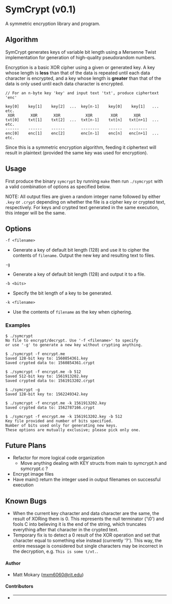SymCrypt (v0.1)
========

A symmetric encryption library and program.


Algorithm
--------
SymCrypt generates keys of variable bit length using a Mersenne Twist implementation for generation of high-quality pseudorandom numbers.

Encryption is a basic XOR cipher using a given or generated key. A key whose length is __less__ than that of the data is repeated until each data character is encrypted, and a key whose length is __greater__ than that of the data is only used until each data character is encrypted.

```
// For an n-byte key 'key' and input text 'txt', produce ciphertext 'enc'

key[0]    key[1]    key[2]  ...  key[n-1]    key[0]    key[1]   ...  etc.
 XOR       XOR       XOR           XOR        XOR       XOR
txt[0]    txt[1]    txt[2]  ...  txt[n-1]    txt[n]   txt[n+1]  ...  etc.
------    ------    ------       --------    ------   --------
enc[0]    enc[1]    enc[2]       enc[n-1]    enc[n]   enc[n+1]  ...  etc.
```

Since this is a symmetric encryption algorithm, feeding it ciphertext will result in plaintext (provided the same key was used for encryption).

Usage
--------
First produce the binary `symcrypt` by running `make` then run `./symcrypt` with a valid combination of options as specified below.

NOTE: All output files are given a random integer name followed by either `.key` or `.crypt` depending on whether the file is a cipher key or crypted text, respectively. For keys and crypted text generated in the same execution, this integer will be the same.

Options
--------
`-f <filename>`
* Generate a key of default bit length (128) and use it to cipher
the contents of `filename`. Output the new key and resulting text to files.

`-g`
* Generate a key of default bit length (128) and output it to a file.

`-b <bits>`
* Specify the bit length of a key to be generated.

`-k <filename>`
* Use the contents of `filename` as the key when ciphering.

### Examples
```
$ ./symcrypt 
No file to encrypt/decrypt. Use '-f <filename>' to specify
or use '-g' to generate a new key without crypting anything.

$ ./symcrypt -f encrypt.me
Saved 128-bit key to: 1560854361.key
Saved crypted data to: 1560854361.crypt

$ ./symcrypt -f encrypt.me -b 512
Saved 512-bit key to: 1561913202.key
Saved crypted data to: 1561913202.crypt

$ ./symcrypt -g
Saved 128-bit key to: 1562249342.key

$ ./symcrypt -f encrypt.me -k 1561913202.key
Saved crypted data to: 1562787166.crypt

$ ./symcrypt -f encrypt.me -k 1561913202.key -b 512
Key file provided and number of bits specified.
Number of bits used only for generating new keys.
These options are mutually exclusive; please pick only one.
```

Future Plans
------------
* Refactor for more logical code organization
  * Move anything dealing with KEY structs from main to symcrypt.h and symcrypt.c ?
* Encrypt image files
* Have main() return the integer used in output filenames on successful execution

Known Bugs
----------
* When the current key character and data character are the same, the result of XORing them is 0. This represents the null terminator ('\0') and fools C into believing it is the end of the string, which truncates everything after that character in the crypted text.
 * Temporary fix is to detect a 0 result of the XOR operation and set that character equal to something else instead (currently '?'). This way, the entire message is considered but single characters may be incorrect in the decryption, e.g. `This is some t/xt.`.


#### Author
* Matt Mokary (mxm6060@rit.edu)

#### Contributors
* ---
